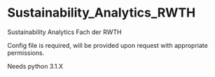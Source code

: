# Sustainability_Analytics_RWTH
Sustainability Analytics Fach der RWTH

Config file is required, will be provided upon request with appropriate permissions.

Needs python 3.1.X